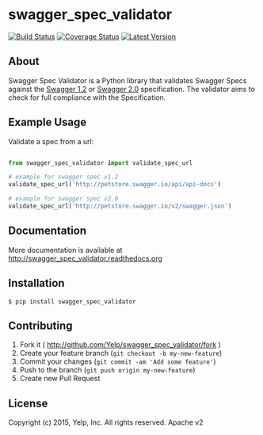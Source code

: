 # swagger_spec_validator
[![Build Status](https://travis-ci.org/Yelp/swagger_spec_validator.svg?branch=master)](https://travis-ci.org/Yelp/swagger_spec_validator) 
[![Coverage Status](https://coveralls.io/repos/Yelp/swagger_spec_validator/badge.svg)](https://coveralls.io/r/Yelp/swagger_spec_validator)
[![Latest Version](https://img.shields.io/pypi/v/swagger_spec_validator.svg)](https://pypi.python.org/pypi/swagger_spec_validator/)

## About

Swagger Spec Validator is a Python library that validates Swagger Specs against the [Swagger 1.2](https://github.com/swagger-api/swagger-spec/blob/master/versions/1.2.md) or [Swagger 2.0](https://github.com/swagger-api/swagger-spec/blob/master/versions/2.0.md) specification.  The validator aims to check for full compliance with the Specification.

## Example Usage

Validate a spec from a url:

```python

from swagger_spec_validator import validate_spec_url

# example for swagger spec v1.2
validate_spec_url('http://petstore.swagger.io/api/api-docs')

# example for swagger spec v2.0
validate_spec_url('http://petstore.swagger.io/v2/swagger.json')
```

## Documentation

More documentation is available at http://swagger_spec_validator.readthedocs.org

## Installation

    $ pip install swagger_spec_validator

## Contributing

1. Fork it ( http://github.com/Yelp/swagger_spec_validator/fork )
2. Create your feature branch (`git checkout -b my-new-feature`)
3. Commit your changes (`git commit -am 'Add some feature'`)
4. Push to the branch (`git push origin my-new-feature`)
5. Create new Pull Request

## License

Copyright (c) 2015, Yelp, Inc. All rights reserved.
Apache v2
